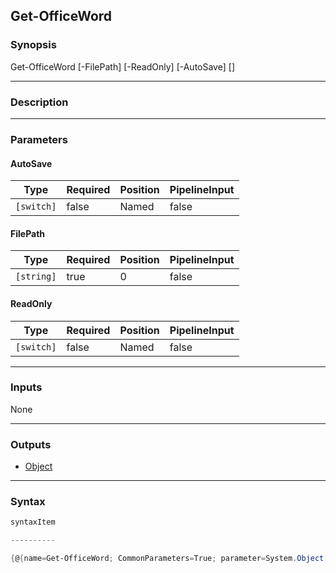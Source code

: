 Get-OfficeWord
--------------




### Synopsis

Get-OfficeWord [-FilePath] <string> [-ReadOnly] [-AutoSave] [<CommonParameters>]




---


### Description


---


### Parameters
#### **AutoSave**




|Type      |Required|Position|PipelineInput|
|----------|--------|--------|-------------|
|`[switch]`|false   |Named   |false        |



#### **FilePath**




|Type      |Required|Position|PipelineInput|
|----------|--------|--------|-------------|
|`[string]`|true    |0       |false        |



#### **ReadOnly**




|Type      |Required|Position|PipelineInput|
|----------|--------|--------|-------------|
|`[switch]`|false   |Named   |false        |





---


### Inputs
None




---


### Outputs
* [Object](https://learn.microsoft.com/en-us/dotnet/api/System.Object)






---


### Syntax
```PowerShell
syntaxItem
```
```PowerShell
----------
```
```PowerShell
{@{name=Get-OfficeWord; CommonParameters=True; parameter=System.Object[]}}
```
